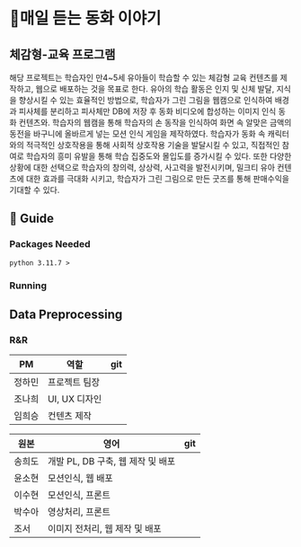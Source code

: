# 👸매일 듣는 동화 이야기
## 체감형-교육 프로그램
 해당 프로젝트는 학습자인 만4~5세 유아들이 학습할 수 있는 체감형 교육 컨텐츠를 제작하고, 웹으로 배포하는 것을 목표로 한다.
 유아의 학습 활동은 인지 및 신체 발달, 지식을 향상시킬 수 있는 효율적인 방법으로,  학습자가 그린 그림을 웹캠으로 인식하여 배경과 피사체를 분리하고 피사체만 DB에 저장 후 동화 비디오에 합성하는 이미지 인식 동화 컨텐츠와. 학습자의 웹캠을 통해 학습자의 손 동작을 인식하여 화면 속 알맞은 금액의 동전을 바구니에 올바르게 넣는 모션 인식 게임을 제작하였다.
 학습자가 동화 속 캐릭터와의 적극적인 상호작용을 통해 사회적 상호작용 기술을 발달시킬 수 있고, 직접적인 참여로 학습자의 흥미 유발을 통해 학습 집중도와 몰입도를 증가시킬 수 있다. 또한 다양한 상황에 대한 선택으로 학습자의 창의력, 상상력, 사고력을 발전시키며, 밀크티 유아 컨텐츠에 대한 효과를 극대화 시키고, 학습자가 그린 그림으로 만든 굿즈를 통해 판매수익을 기대할 수 있다.




## 🔖 Guide
### Packages Needed
    python 3.11.7 >
    
    
### Running





## Data Preprocessing


### R&R
|  PM             | 역할                            | git |
| ------------- | ---------------------------------- | ------------------- | 
| 정하민 | 프로젝트 팀장 | |
| 조나희 | UI, UX 디자인 | |
| 임희승 | 컨텐츠 제작 | |


|  원본             | 영어                             | git|
| ------------- | ---------------------------------- | ------- | 
| 송희도 | 개발 PL, DB 구축, 웹 제작 및 배포 ||
| 윤소현 | 모션인식,  웹 배포 ||
| 이수현 | 모션인식, 프론트 ||
| 박수아 | 영상처리, 프론트 ||
| 조서 | 이미지 전처리,  웹 제작 및 배포 ||


